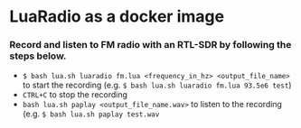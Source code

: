# LuaRadio as a docker image

### Record and listen to FM radio with an RTL-SDR by following the steps below. 

- `$ bash lua.sh luaradio fm.lua <frequency_in_hz> <output_file_name>` to start the recording (e.g. `$ bash lua.sh luaradio fm.lua 93.5e6 test`)
- `CTRL+C` to stop the recording
- `bash lua.sh paplay <output_file_name.wav>` to listen to the recording (e.g. `$ bash lua.sh paplay test.wav` 
